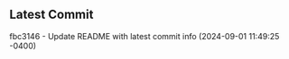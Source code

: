 
## Latest Commit
fbc3146 - Update README with latest commit info (2024-09-01 11:49:25 -0400) <Yunxi-Zhou>
